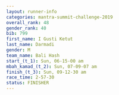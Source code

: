 ```yaml
---
layout: runner-info 
categories: mantra-summit-challenge-2019 
overall_rank: 48
gender_rank: 40
bib: 799
first_name: I Gusti Ketut
last_name: Darmadi
gender: M
team_name: Bali Hash
start_(t_1): Sun, 06-15-00 am
mbah_kamad_(t_2): Sun, 07-09-07 am
finish_(t_3): Sun, 09-12-30 am
race_time: 2-57-30
status: FINISHER
---
```


